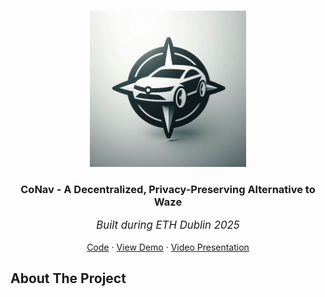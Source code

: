 <a id="readme-top"></a>

<!-- PROJECT LOGO -->
<br />
<div align="center">
  <a href="https://github.com/RegisGraptin/decentralized-waze">
    <img src="./logo.jpeg" alt="Logo" width="250" height="250">
  </a>

<h3 align="center">CoNav - A Decentralized, Privacy-Preserving Alternative to Waze</h3>
<p align="center" style="font-style: italic; font-size: 1.2em;">Built during ETH Dublin 2025</p>
  <p align="center">
    <a href="https://github.com/RegisGraptin/decentralized-waze">Code</a>
    &middot;
    <a href="#">View Demo</a>
    &middot;
    <a href="#">Video Presentation</a>
    
  </p>
</div>


## About The Project